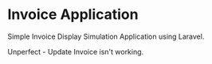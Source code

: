 # Invoice Application

Simple Invoice Display Simulation Application using Laravel.

Unperfect - Update Invoice isn't working.

